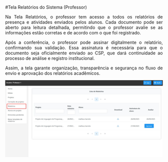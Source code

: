 #Tela Relatórios do Sistema (Professor)

<p align="justify">
Na Tela Relatórios, o professor tem acesso a todos os relatórios de presença e atividades enviados pelos alunos. Cada documento pode ser aberto para leitura detalhada, permitindo que o professor avalie se as informações estão corretas e de acordo com o que foi registrado.
</p>

<p align="justify">
Após a conferência, o professor pode assinar digitalmente o relatório, confirmando sua validação. Essa assinatura é necessária para que o documento seja oficialmente enviado ao CSP, que dará continuidade ao processo de análise e registro institucional.
</p>

<p align="justify">
Assim, a tela garante organização, transparência e segurança no fluxo de envio e aprovação dos relatórios acadêmicos.
</p>

<p align="center">
  <img src="/professor/imagens_prof/tela_relatorios_prof.jpg" alt="Tela Relatórios do Sistema (Professor)" width="800">
</p>
